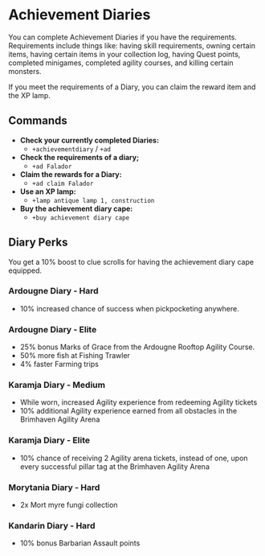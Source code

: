 # Achievement Diaries

You can complete Achievement Diaries if you have the requirements. Requirements include things like: having skill requirements, owning certain items, having certain items in your collection log, having Quest points, completed minigames, completed agility courses, and killing certain monsters.

If you meet the requirements of a Diary, you can claim the reward item and the XP lamp.

## Commands

* **Check your currently completed Diaries:**
  * `+achievementdiary` / `+ad`
* **Check the requirements of a diary;**
  * `+ad Falador`
* **Claim the rewards for a Diary:**
  * `+ad claim Falador`
* **Use an XP lamp:**
  * `+lamp antique lamp 1, construction`
* **Buy the achievement diary cape:**
  * `+buy achievement diary cape`

## Diary Perks

You get a 10% boost to clue scrolls for having the achievement diary cape equipped.

### Ardougne Diary - Hard

* 10% increased chance of success when pickpocketing anywhere.

### Ardougne Diary - Elite

* 25% bonus Marks of Grace from the Ardougne Rooftop Agility Course.
* 50% more fish at Fishing Trawler
* 4% faster Farming trips

### Karamja Diary - Medium

* While worn, increased Agility experience from redeeming Agility tickets
* 10% additional Agility experience earned from all obstacles in the Brimhaven Agility Arena

### Karamja Diary - Elite

* 10% chance of receiving 2 Agility arena tickets, instead of one, upon every successful pillar tag at the Brimhaven Agility Arena

### Morytania Diary - Hard

* 2x Mort myre fungi collection

### Kandarin Diary - Hard

* 10% bonus Barbarian Assault points


